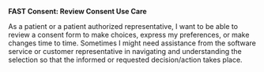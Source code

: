 **FAST Consent: Review Consent Use Care**

As a patient or a patient authorized representative, I want to be able to review a consent form to make choices, express my preferences, or make changes time to time. Sometimes I might need assistance from the software service or customer representative in navigating and understanding the selection so that the informed or requested decision/action takes place.
